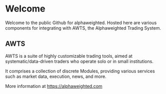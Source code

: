 # Welcome

Welcome to the public Github for alphaweighted.  Hosted here are various components for integrating with
AWTS, the Alphaweighted Trading System.

## AWTS

AWTS is a suite of highly customizable trading tools, aimed at systematic/data-driven traders who operate solo or in small institutions.

It comprises a collection of discrete Modules, providing various services such as market data, execution, news, and more.

More information at https://alphaweighted.com

